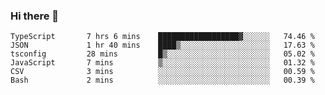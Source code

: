 ### Hi there 👋

<!--START_SECTION:waka-->

```text
TypeScript       7 hrs 6 mins    ██████████████████▓░░░░░░   74.46 %
JSON             1 hr 40 mins    ████▒░░░░░░░░░░░░░░░░░░░░   17.63 %
tsconfig         28 mins         █▒░░░░░░░░░░░░░░░░░░░░░░░   05.02 %
JavaScript       7 mins          ▒░░░░░░░░░░░░░░░░░░░░░░░░   01.32 %
CSV              3 mins          ░░░░░░░░░░░░░░░░░░░░░░░░░   00.59 %
Bash             2 mins          ░░░░░░░░░░░░░░░░░░░░░░░░░   00.39 %
```

<!--END_SECTION:waka-->

<!--
**arlenxuzj/arlenxuzj** is a ✨ _special_ ✨ repository because its `README.md` (this file) appears on your GitHub profile.

Here are some ideas to get you started:

- 🔭 I’m currently working on ...
- 🌱 I’m currently learning ...
- 👯 I’m looking to collaborate on ...
- 🤔 I’m looking for help with ...
- 💬 Ask me about ...
- 📫 How to reach me: ...
- 😄 Pronouns: ...
- ⚡ Fun fact: ...
-->
